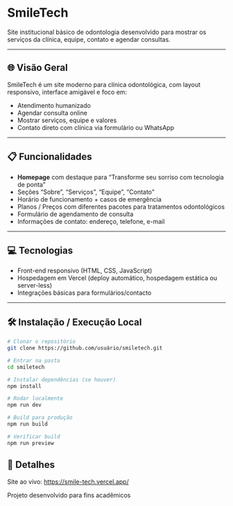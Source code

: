 # SmileTech

Site institucional básico de odontologia desenvolvido para mostrar os serviços da clínica, equipe, contato e agendar consultas.

---

## 🌐 Visão Geral

SmileTech é um site moderno para clínica odontológica, com layout responsivo, interface amigável e foco em:

- Atendimento humanizado  
- Agendar consulta online  
- Mostrar serviços, equipe e valores  
- Contato direto com clínica via formulário ou WhatsApp  

---

## 📋 Funcionalidades

- **Homepage** com destaque para “Transforme seu sorriso com tecnologia de ponta”  
- Seções “Sobre”, “Serviços”, “Equipe”, “Contato”  
- Horário de funcionamento + casos de emergência  
- Planos / Preços com diferentes pacotes para tratamentos odontológicos  
- Formulário de agendamento de consulta  
- Informações de contato: endereço, telefone, e-mail  

---

## 💻 Tecnologias

- Front-end responsivo (HTML, CSS, JavaScript)  
- Hospedagem em Vercel (deploy automático, hospedagem estática ou server-less)  
- Integrações básicas para formulários/contacto  

---

## 🛠 Instalação / Execução Local

```bash
# Clonar o repositório
git clone https://github.com/usuário/smiletech.git

# Entrar na pasta
cd smiletech

# Instalar dependências (se houver)
npm install

# Rodar localmente
npm run dev

# Build para produção
npm run build

# Verificar build
npm run preview
```
## 🎯 Detalhes

Site ao vivo: https://smile-tech.vercel.app/

Projeto desenvolvido para fins acadêmicos
